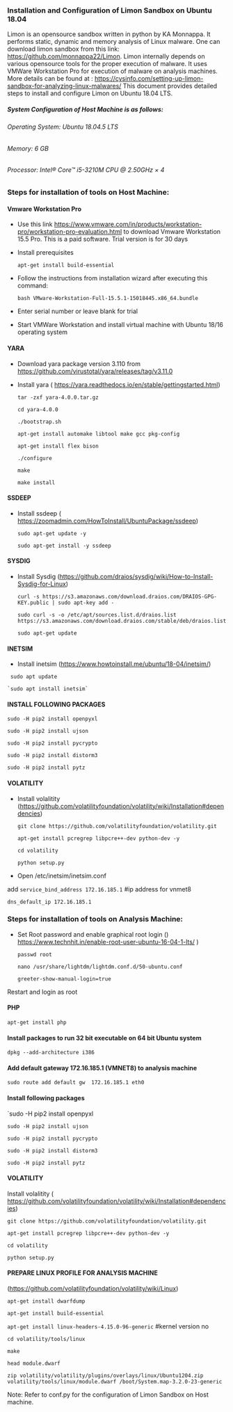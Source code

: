 ### Installation and Configuration of Limon Sandbox on Ubuntu 18.04
Limon is an opensource sandbox written in python by KA Monnappa. It performs static, dynamic and memory analysis of Linux malware. One can download limon sandbox from this link: https://github.com/monnappa22/Limon.
Limon internally depends on various opensource tools for the proper execution of malware. It uses VMWare Workstation Pro for execution of malware on analysis machines. More details can be found at :  https://cysinfo.com/setting-up-limon-sandbox-for-analyzing-linux-malwares/
This document provides detailed steps to install and configure Limon on Ubuntu 18.04 LTS. 
##### System Configuration of Host Machine is as follows:
###### Operating System: Ubuntu 18.04.5 LTS
###### Memory: 6 GB
###### Processor: Intel® Core™ i5-3210M CPU @ 2.50GHz × 4

### Steps for installation of tools on Host Machine:
#### Vmware Workstation Pro
- Use this link https://www.vmware.com/in/products/workstation-pro/workstation-pro-evaluation.html to download Vmware Workstation 15.5 Pro. This is a paid software. Trial version is for 30 days
- Install prerequisites 

	`apt-get install build-essential`
- Follow the instructions from installation wizard after executing this command:

	`bash VMware-Workstation-Full-15.5.1-15018445.x86_64.bundle`
- Enter serial number or leave blank for trial
- Start VMWare Workstation and install virtual machine with Ubuntu 18/16 operating system

#### YARA
- Download yara package version 3.110 from  https://github.com/virustotal/yara/releases/tag/v3.11.0
- Install yara ( https://yara.readthedocs.io/en/stable/gettingstarted.html)

	`tar -zxf yara-4.0.0.tar.gz`

	`cd yara-4.0.0`

	`./bootstrap.sh`

	`apt-get install automake libtool make gcc pkg-config`

	`apt-get install flex bison`

	`./configure`

	`make`

	`make install`

#### SSDEEP
- Install ssdeep ( https://zoomadmin.com/HowToInstall/UbuntuPackage/ssdeep)

	`sudo apt-get update -y` 

	`sudo apt-get install -y ssdeep` 

#### SYSDIG
- Install Sysdig (https://github.com/draios/sysdig/wiki/How-to-Install-Sysdig-for-Linux)

	`curl -s https://s3.amazonaws.com/download.draios.com/DRAIOS-GPG-KEY.public | sudo apt-key add - ` 

	`sudo curl -s -o /etc/apt/sources.list.d/draios.list https://s3.amazonaws.com/download.draios.com/stable/deb/draios.list`  

	`sudo apt-get update`

#### INETSIM
- Install inetsim (https://www.howtoinstall.me/ubuntu/18-04/inetsim/)
 
 ` sudo apt update`
	
	`sudo apt install inetsim`

#### INSTALL FOLLOWING PACKAGES

`sudo -H pip2 install openpyxl`

`sudo -H pip2 install ujson`

`sudo -H pip2 install pycrypto`

`sudo -H pip2 install distorm3`

`sudo -H pip2 install pytz`    

#### VOLATILITY
- Install volalitity (https://github.com/volatilityfoundation/volatility/wiki/Installation#dependencies)

	`git clone https://github.com/volatilityfoundation/volatility.git`

	`apt-get install pcregrep libpcre++-dev python-dev -y`

	`cd volatility`

	`python setup.py`

- Open /etc/inetsim/inetsim.conf

add `service_bind_address 172.16.185.1` #ip address for vnmet8

`dns_default_ip 172.16.185.1`

### Steps for installation of tools on Analysis Machine:
- Set Root password and enable graphical root login ()
https://www.technhit.in/enable-root-user-ubuntu-16-04-1-lts/ )

	`passwd root`

	`nano /usr/share/lightdm/lightdm.conf.d/50-ubuntu.conf`

	`greeter-show-manual-login=true`

Restart and login as root

#### PHP

`apt-get install php`

#### Install packages to run 32 bit executable on 64 bit Ubuntu system

`dpkg --add-architecture i386`

#### Add default gateway 172.16.185.1 (VMNET8) to analysis machine

`sudo route add default gw  172.16.185.1 eth0`

#### Install following packages 
`sudo -H pip2 install openpyxl

`sudo -H pip2 install ujson`

`sudo -H pip2 install pycrypto`

`sudo -H pip2 install distorm3`

`sudo -H pip2 install pytz`    

#### VOLATILITY
Install volalitity ( https://github.com/volatilityfoundation/volatility/wiki/Installation#dependencies)

`git clone https://github.com/volatilityfoundation/volatility.git`

`apt-get install pcregrep libpcre++-dev python-dev -y`

`cd volatility`

`python setup.py`

#### PREPARE LINUX PROFILE FOR ANALYSIS MACHINE
(https://github.com/volatilityfoundation/volatility/wiki/Linux)

`apt-get install dwarfdump`

`apt-get install build-essential`

`apt-get install linux-headers-4.15.0-96-generic` #kernel version no

`cd volatility/tools/linux`

`make`

`head module.dwarf`

`zip volatility/volatility/plugins/overlays/linux/Ubuntu1204.zip volatility/tools/linux/module.dwarf /boot/System.map-3.2.0-23-generic`

Note: Refer to conf.py for the configuration of Limon Sandbox on Host machine.
